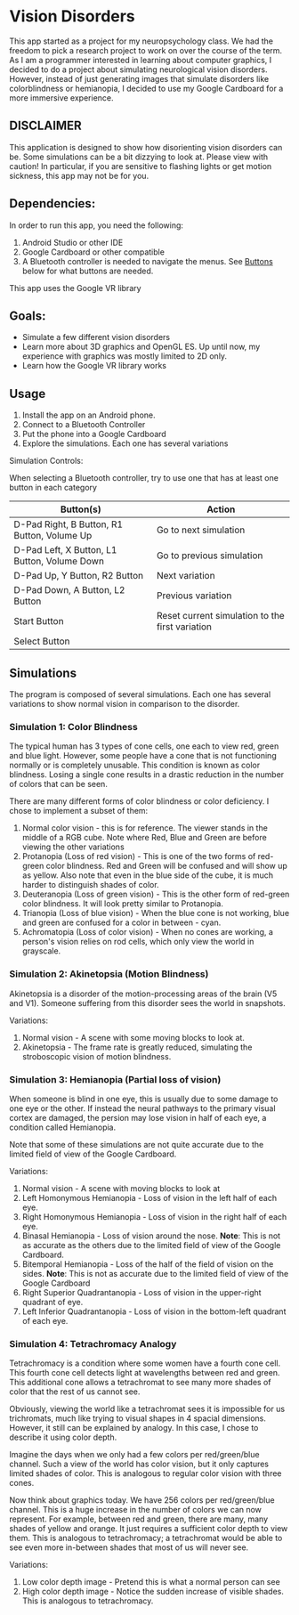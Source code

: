 # Vision Disorders

This app started as a project for my neuropsychology class. We had the freedom
to pick a research project to work on over the course of the term. As I am a
programmer interested in learning about computer graphics, I decided to do a
project about simulating neurological vision disorders. However, instead of
just generating images that simulate disorders like colorblindness or
hemianopia, I decided to use my Google Cardboard for a more immersive
experience.

## **DISCLAIMER**

This application is designed to show how disorienting vision disorders can be.
Some simulations can be a bit dizzying to look at. Please view with caution!
In particular, if you are sensitive to flashing lights or get motion sickness,
this app may not be for you.

## Dependencies:

In order to run this app, you need the following:

1. Android Studio or other IDE
2. Google Cardboard or other compatible
3. A Bluetooth controller is needed to navigate the menus. See
   [Buttons](#buttons) below for what buttons are needed.

This app uses the Google VR library

## Goals:

* Simulate a few different vision disorders
* Learn more about 3D graphics and OpenGL ES. Up until now, my experience with
  graphics was mostly limited to 2D only.
* Learn how the Google VR library works

## Usage

1. Install the app on an Android phone.
2. Connect to a Bluetooth Controller
3. Put the phone into a Google Cardboard
4. Explore the simulations. Each one has several variations

Simulation Controls:

When selecting a Bluetooth controller, try to use one that has at least one
button in each category

| Button(s) | Action |
|-----------|--------|
| D-Pad Right, B Button, R1 Button, Volume Up  | Go to next simulation |
| D-Pad Left, X Button, L1 Button, Volume Down | Go to previous simulation |
| D-Pad Up, Y Button, R2 Button                | Next variation |
| D-Pad Down, A Button, L2 Button              | Previous variation |
| Start Button | Reset current simulation to the first variation |
| Select Button |

## Simulations

The program is composed of several simulations. Each one has several variations
to show normal vision in comparison to the disorder.

### Simulation 1: Color Blindness

The typical human has 3 types of cone cells, one each to view red, green and
blue light. However, some people have a cone that is not functioning normally
or is completely unusable. This condition is known as color blindness. Losing
a single cone results in a drastic reduction in the number of colors that can
be seen.

There are many different forms of color blindness or color deficiency. I chose
to implement a subset of them:

1. Normal color vision - this is for reference. The viewer stands in the middle
   of a RGB cube. Note where Red, Blue and Green are before viewing the other
   variations
2. Protanopia (Loss of red vision) - This is one of the two forms of red-green
   color blindness. Red and Green will be confused and will show up as yellow.
   Also note that even in the blue side of the cube, it is much harder to
   distinguish shades of color.
3. Deuteranopia (Loss of green vision) - This is the other form of red-green
   color blindness. It will look pretty similar to Protanopia.
4. Trianopia (Loss of blue vision) - When the blue cone is not working,
   blue and green are confused for a color in between - cyan.
5. Achromatopia (Loss of color vision) - When no cones are working, a person's
   vision relies on rod cells, which only view the world in grayscale.

### Simulation 2: Akinetopsia (Motion Blindness)

Akinetopsia is a disorder of the motion-processing areas of the brain
(V5 and V1). Someone suffering from this disorder sees the world in snapshots.

Variations:

1. Normal vision - A scene with some moving blocks to look at.
2. Akinetopsia - The frame rate is greatly reduced, simulating the stroboscopic
   vision of motion blindness.

### Simulation 3: Hemianopia (Partial loss of vision)

When someone is blind in one eye, this is usually due to some damage to one
eye or the other. If instead the neural pathways to the primary visual cortex
are damaged, the persion may lose vision in half of each eye, a condition
called Hemianopia.

Note that some of these simulations are not quite accurate due to the limited
field of view of the Google Cardboard.

Variations:

1. Normal vision - A scene with moving blocks to look at
2. Left Homonymous Hemianopia - Loss of vision in the left half of each eye.
3. Right Homonymous Hemianopia - Loss of vision in the right half of each eye.
4. Binasal Hemianopia - Loss of vision around the nose. **Note**: This is not
   as accurate as the others due to the limited field of view of the Google
   Cardboard.
5. Bitemporal Hemianopia - Loss of the half of the field of vision on the
   sides. **Note**: This is not as accurate due to the limited field of view
   of the Google Cardboard
6. Right Superior Quadrantanopia - Loss of vision in the upper-right quadrant
   of eye.
7. Left Inferior Quadrantanopia - Loss of vision in the bottom-left quadrant of
   each eye.

### Simulation 4: Tetrachromacy Analogy

Tetrachromacy is a condition where some women have a fourth cone cell. This
fourth cone cell detects light at wavelengths between red and green. This
additional cone allows a tetrachromat to see many more shades of color that
the rest of us cannot see.

Obviously, viewing the world like a tetrachromat sees it is impossible for
us trichromats, much like trying to visual shapes in 4 spacial dimensions.
However, it still can be explained by analogy. In this case, I chose to
describe it using color depth.

Imagine the days when we only had a few colors per red/green/blue channel.
Such a view of the world has color vision, but it only captures limited shades
of color. This is analogous to regular color vision with three cones.

Now think about graphics today. We have 256 colors per red/green/blue channel.
This is a huge increase in the number of colors we can now represent.
For example, between red and green, there are many, many shades of yellow and
orange. It just requires a sufficient color depth to view them. This is
analogous to tetrachromacy; a tetrachromat would be able to see even more
in-between shades that most of us will never see.

Variations:

1. Low color depth image - Pretend this is what a normal person can see
2. High color depth image - Notice the sudden increase of visible shades. This
   is analogous to tetrachromacy.